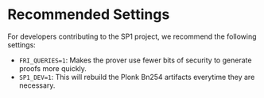 # Recommended Settings

For developers contributing to the SP1 project, we recommend the following settings:

- `FRI_QUERIES=1`: Makes the prover use fewer bits of security to generate proofs more quickly.
- `SP1_DEV=1`: This will rebuild the Plonk Bn254 artifacts everytime they are necessary.
